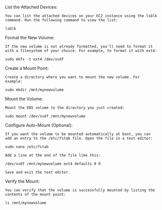List the Attached Devices:

    You can list the attached devices on your EC2 instance using the lsblk command. Run the following command to view the list:



```
lsblk
```
Format the New Volume:

    If the new volume is not already formatted, you'll need to format it with a filesystem of your choice. For example, to format it with ext4:


```
sudo mkfs -t ext4 /dev/xvdf
```

Create a Mount Point:

    Create a directory where you want to mount the new volume. For example:

```
sudo mkdir /mnt/mynewvolume
```

Mount the Volume:

    Mount the EBS volume to the directory you just created:

```
sudo mount /dev/xvdf /mnt/mynewvolume
```

Configure Auto-Mount (Optional):

    If you want the volume to be mounted automatically at boot, you can add an entry to the /etc/fstab file. Open the file in a text editor:

```
sudo nano /etc/fstab
```

    Add a line at the end of the file like this:

```
/dev/xvdf /mnt/mynewvolume ext4 defaults 0 0
```
    Save and exit the text editor.

Verify the Mount:

    You can verify that the volume is successfully mounted by listing the contents of the mount point:

```
ls /mnt/mynewvolume
```

